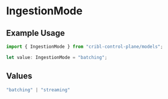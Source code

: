 # IngestionMode

## Example Usage

```typescript
import { IngestionMode } from "cribl-control-plane/models";

let value: IngestionMode = "batching";
```

## Values

```typescript
"batching" | "streaming"
```